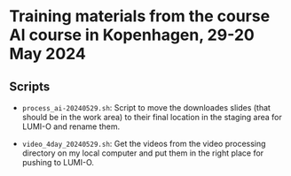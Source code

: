 # Training materials from the course AI course in Kopenhagen, 29-20 May 2024

## Scripts

-   `process_ai-20240529.sh`: Script to move the downloades slides (that should be in the work
    area) to their final location in the staging area for LUMI-O and rename them.

-   `video_4day_20240529.sh`: Get the videos from the video processing directory on my local
    computer and put them in the right place for pushing to LUMI-O.

